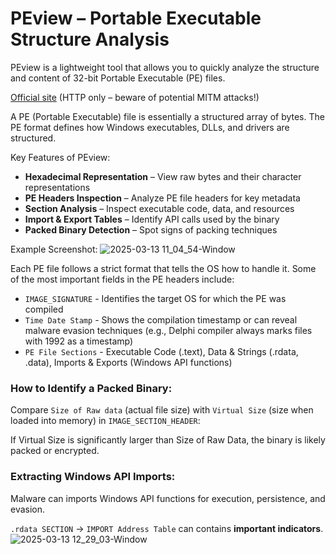 # PEview – Portable Executable Structure Analysis
PEview is a lightweight tool that allows you to quickly analyze the structure and content of 32-bit Portable Executable (PE) files.

[Official site](http://wjradburn.com/software/) (HTTP only – beware of potential MITM attacks!)

A PE (Portable Executable) file is essentially a structured array of bytes. The PE format defines how Windows executables, DLLs, and drivers are structured.

Key Features of PEview:
- **Hexadecimal Representation** – View raw bytes and their character representations
- **PE Headers Inspection** – Analyze PE file headers for key metadata
- **Section Analysis** – Inspect executable code, data, and resources
- **Import & Export Tables** – Identify API calls used by the binary
- **Packed Binary Detection** – Spot signs of packing techniques

Example Screenshot:
![2025-03-13 11_04_54-Window](https://github.com/user-attachments/assets/c5c5d86f-d6d3-451f-ad38-281e2e67a049)

Each PE file follows a strict format that tells the OS how to handle it.
Some of the most important fields in the PE headers include:
- `IMAGE_SIGNATURE` - Identifies the target OS for which the PE was compiled
- `Time Date Stamp` - Shows the compilation timestamp or can reveal malware evasion techniques (e.g., Delphi compiler always marks files with 1992 as a timestamp)
- `PE File Sections` - Executable Code (.text), Data & Strings (.rdata, .data), Imports & Exports (Windows API functions)

### How to Identify a Packed Binary:
Compare `Size of Raw data` (actual file size) with `Virtual Size` (size when loaded into memory) in `IMAGE_SECTION_HEADER`:

If Virtual Size is significantly larger than Size of Raw Data, the binary is likely packed or encrypted.

### Extracting Windows API Imports:
Malware can imports Windows API functions for execution, persistence, and evasion.

`.rdata SECTION` -> `IMPORT Address Table` can contains **important indicators**.
![2025-03-13 12_29_03-Window](https://github.com/user-attachments/assets/412a1d5e-9fc8-4aa5-a44a-a4c8f0a01377)
